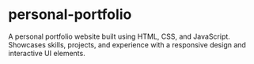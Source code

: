 # personal-portfolio
A personal portfolio website built using HTML, CSS, and JavaScript. Showcases skills, projects, and experience with a responsive design and interactive UI elements.
